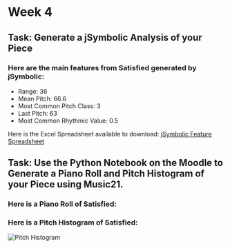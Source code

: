 # Week 4
## Task: Generate a jSymbolic Analysis of your Piece 
### Here are the main features from Satisfied generated by jSymbolic:
- Range: 36
- Mean Pitch: 66.6
- Most Common Pitch Class: 3
- Last Pitch: 63
- Most Common Rhythmic Value: 0.5

Here is the Excel Spreadsheet available to download: [jSymbolic Feature Spreadsheet](ACEXMLValues.csv)

## Task: Use the Python Notebook on the Moodle to Generate a Piano Roll and Pitch Histogram of your Piece using Music21. 
### Here is a Piano Roll of Satisfied:


### Here is a Pitch Histogram of Satisfied:
![Pitch Histogram](https://github.com/user-attachments/assets/205680ad-f5e6-4136-b762-a70411448486)
